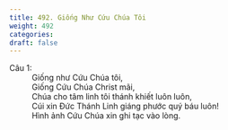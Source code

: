 ```yaml
---
title: 492. Giống Như Cứu Chúa Tôi
weight: 492
categories: 
draft: false
---
```

<dl><dt>Câu 1:</dt><dd data-verse="1">Giống như Cứu Chúa tôi, <br/>Giống Cứu Chúa Christ mãi, <br/>Chúa cho tâm linh tôi thánh khiết luôn luôn, <br/>Cúi xin Đức Thánh Linh giáng phước quý báu luôn! <br/>Hình ảnh Cứu Chúa xin ghi tạc vào lòng. </dd></dl>